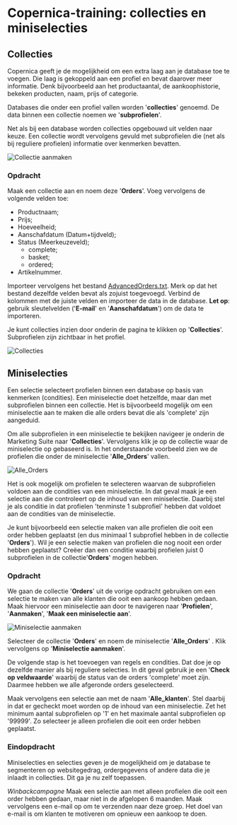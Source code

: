 # Copernica-training: collecties en miniselecties

## Collecties

Copernica geeft je de mogelijkheid om een extra laag aan je database toe te voegen. Die
laag is gekoppeld aan een profiel en bevat daarover meer informatie. Denk bijvoorbeeld aan het productaantal, de
aankoophistorie, bekeken producten, naam, prijs of categorie.

Databases die onder een profiel vallen worden '**collecties**' genoemd. De data binnen een collectie noemen we
'**subprofielen**'.

Net als bij een database worden collecties opgebouwd uit velden naar keuze. Een collectie
wordt vervolgens gevuld met subprofielen die (net als bij reguliere profielen) informatie over
kenmerken bevatten.

![Collectie aanmaken](../images/nl/collectieaanmaken.png)

### Opdracht

Maak een collectie aan en noem deze '**Orders**'. Voeg vervolgens de volgende velden toe:

* Productnaam;
* Prijs;
* Hoeveelheid;
* Aanschafdatum​ (Datum+tijdveld);
* Status​ (Meerkeuzeveld);
    * complete;
    * basket;
    * ordered;
* Artikelnummer.

Importeer vervolgens het bestand [AdvancedOrders.txt](https://vicinity.picsrv.net/g/127/0/9966/946570547c4af9079f398f3af00edcd4/export-2021-05-19.zip). Merk op dat het bestand dezelfde velden bevat als zojuist toegevoegd. Verbind de kolommen met de juiste velden en
importeer de data in de database. **Let op**: gebruik sleutelvelden ('**E-mail**' en '**Aanschafdatum**') 
om de data te importeren.

Je kunt collecties inzien door onderin de pagina te
klikken op '**Collecties**'. Subprofielen zijn zichtbaar in het profiel.

![Collecties](../images/nl/collecties.png)

## Miniselecties

Een selectie selecteert profielen binnen een database op basis van kenmerken (condities).
Een ​miniselectie ​doet hetzelfde, maar dan met subprofielen binnen een collectie. Het is
bijvoorbeeld mogelijk om een miniselectie aan te maken die alle orders bevat die als
'complete' zijn aangeduid.

Om alle subprofielen in een miniselectie te bekijken navigeer je onderin de Marketing Suite
naar '**Collecties**'​. Vervolgens klik je op de collectie waar de miniselectie op gebaseerd is. In
het onderstaande voorbeeld zien we de profielen die onder de miniselectie '**Alle_Orders**'
vallen.

![Alle_Orders](../images/nl/alleorders.png)

Het is ook mogelijk om profielen te selecteren waarvan de subprofielen voldoen
aan de condities van een miniselectie. In dat geval maak je een selectie aan die controleert
op de inhoud van een miniselectie. Daarbij stel je als conditie in dat profielen 'tenminste 1
subprofiel' hebben dat voldoet aan de condities van de miniselectie.

Je kunt bijvoorbeeld een selectie maken van alle profielen die ooit een order hebben
geplaatst (en dus minimaal 1 subprofiel hebben in de collectie ​'**Orders**'​). Wil je een selectie
maken van profielen die nog nooit een order hebben geplaatst? Creëer dan een conditie
waarbij profielen juist 0 subprofielen in de collectie ​'**Orders**'​ mogen hebben.

### Opdracht

We gaan de collectie '**Orders**' uit de vorige opdracht gebruiken om een selectie te maken
van alle klanten die ooit een aankoop hebben gedaan. Maak hiervoor een miniselectie aan
door te navigeren naar '**Profielen**', '**Aanmaken**', '**Maak een miniselectie aan**'​.

![Miniselectie aanmaken](../images/nl/miniselectieaanmaken.png)


Selecteer de collectie '**Orders**'​ en noem de miniselectie '**Alle_Orders**' . Klik vervolgens op
'**Miniselectie aanmaken**'​.

De volgende stap is het toevoegen van regels en condities. Dat doe je op dezelfde manier als bij reguliere
selecties. In dit geval gebruik je een ​'**Check op veldwaarde**'​ waarbij de status van de
orders 'complete' moet zijn. Daarmee hebben we alle afgeronde orders geselecteerd.

Maak vervolgens een selectie aan met de naam '**Alle_klanten**'. Stel daarbij in dat er gecheckt moet
worden op de inhoud van een miniselectie. Zet het minimum aantal subprofielen op
'1' en het maximale aantal subprofielen op '99999'. Zo selecteer je alleen profielen die 
ooit een order hebben geplaatst.

### Eindopdracht

Miniselecties en selecties geven je de mogelijkheid om je database te segmenteren op websitegedrag, 
ordergegevens of andere data die je inlaadt in collecties. Dit ga je nu zelf toepassen. 

_Winbackcampagne_
Maak een selectie aan met alleen profielen die ooit een order hebben gedaan, maar niet in de afgelopen 6 maanden.
Maak vervolgens een e-mail op om te verzenden naar deze groep. Het doel van e-mail is om klanten te motiveren om opnieuw een aankoop te doen.

